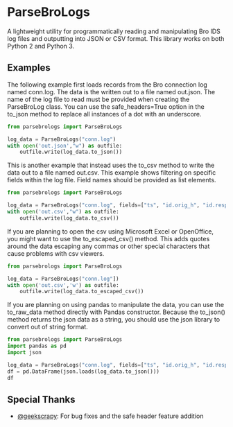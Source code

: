 # ParseBroLogs
A lightweight utility for programmatically reading and manipulating Bro IDS log files and outputting into JSON or CSV format. This library works on both Python 2 and Python 3.

## Examples
The following example first loads records from the Bro connection log named conn.log. The data is the written out to a file named out.json. The name of the log file to read must be provided when creating the ParseBroLog class. You can use the safe_headers=True option in the to_json method to replace all instances of a dot with an underscore.
```python
from parsebrologs import ParseBroLogs

log_data = ParseBroLogs("conn.log")
with open('out.json',"w") as outfile:
    outfile.write(log_data.to_json())
```

This is another example that instead uses the to_csv method to write the data out to a file named out.csv. This example shows filtering on specific fields within the log file. Field names should be provided as list elements.

```python
from parsebrologs import ParseBroLogs

log_data = ParseBroLogs("conn.log", fields=["ts", "id.orig_h", "id.resp_h"])
with open('out.csv',"w") as outfile:
    outfile.write(log_data.to_csv())
```
If you are planning to open the csv using Microsoft Excel or OpenOffice, you might want to use the to_escaped_csv() method. This adds quotes around the data escaping any commas or other special characters that cause problems with csv viewers.
```python
from parsebrologs import ParseBroLogs

log_data = ParseBroLogs("conn.log"])
with open('out.csv','w') as outfile:
    outfile.write(log_data.to_escaped_csv())
```
If you are planning on using pandas to manipulate the data, you can use the to_raw_data method directly with Pandas constructor. Because the to_json() method returns the json data as a string, you should use the json library to convert out of string format.
```python
from parsebrologs import ParseBroLogs
import pandas as pd
import json

log_data = ParseBroLogs("conn.log", fields=["ts", "id.orig_h", "id.resp_h"])
df = pd.DataFrame(json.loads(log_data.to_json()))
df
```

## Special Thanks
* [@geekscrapy](https://github.com/geekscrapy): For bug fixes and the safe header feature addition
